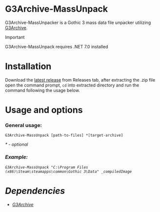 # G3Archive-MassUnpack
G3Archive-MassUnpacker is a Gothic 3 mass data file unpacker utilizing [G3Archive](https://github.com/gekonnn/G3Archive).

> [!IMPORTANT]
> G3Archive-MassUnpack requires .NET 7.0 installed

# Installation
Download the [latest release](https://github.com/gekonnn/G3Archive-MassUnpack/releases/) from Releases tab, after extracting the .zip file open the command prompt, `cd` into extracted directory and run the command following the usage below.

# Usage and options
### General usage:
```
G3Archive-MassUnpack [path-to-files] *[target-archive]
```
<i>* - optional
### Example:
```
G3Archive-MassUnpack "C:\Program Files (x86)\Steam\steamapps\common\Gothic 3\Data" _compiledImage
```
# Dependencies
- [G3Archive](https://github.com/gekonnn/G3Archive)